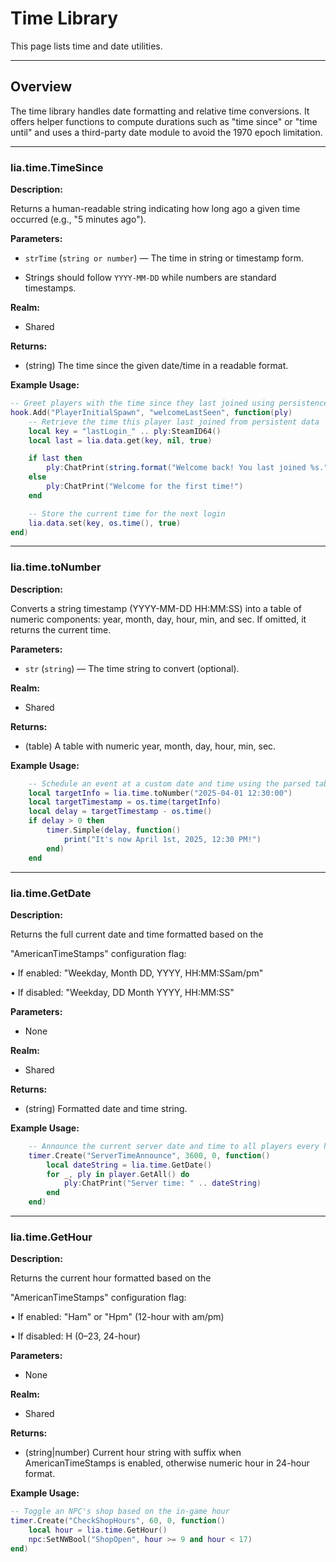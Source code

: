 # Time Library

This page lists time and date utilities.

---

## Overview

The time library handles date formatting and relative time conversions. It offers helper functions to compute durations such as "time since" or "time until" and uses a third-party date module to avoid the 1970 epoch limitation.

---

### lia.time.TimeSince

**Description:**

Returns a human-readable string indicating how long ago a given time occurred (e.g., "5 minutes ago").

**Parameters:**

* `strTime` (`string or number`) — The time in string or timestamp form.

* Strings should follow `YYYY-MM-DD` while numbers are standard timestamps.


**Realm:**

* Shared


**Returns:**

* (string) The time since the given date/time in a readable format.


**Example Usage:**

```lua
-- Greet players with the time since they last joined using persistence data
hook.Add("PlayerInitialSpawn", "welcomeLastSeen", function(ply)
    -- Retrieve the time this player last joined from persistent data
    local key = "lastLogin_" .. ply:SteamID64()
    local last = lia.data.get(key, nil, true)

    if last then
        ply:ChatPrint(string.format("Welcome back! You last joined %s.", lia.time.TimeSince(last)))
    else
        ply:ChatPrint("Welcome for the first time!")
    end

    -- Store the current time for the next login
    lia.data.set(key, os.time(), true)
end)
```

---

### lia.time.toNumber

**Description:**

Converts a string timestamp (YYYY-MM-DD HH:MM:SS) into a table of numeric components: year, month, day, hour, min, and sec. If omitted, it returns the current time.

**Parameters:**

* `str` (`string`) — The time string to convert (optional).


**Realm:**

* Shared


**Returns:**

* (table) A table with numeric year, month, day, hour, min, sec.


**Example Usage:**

```lua
    -- Schedule an event at a custom date and time using the parsed table
    local targetInfo = lia.time.toNumber("2025-04-01 12:30:00")
    local targetTimestamp = os.time(targetInfo)
    local delay = targetTimestamp - os.time()
    if delay > 0 then
        timer.Simple(delay, function()
            print("It's now April 1st, 2025, 12:30 PM!")
        end)
    end
```

---

### lia.time.GetDate

**Description:**

Returns the full current date and time formatted based on the

"AmericanTimeStamps" configuration flag:

• If enabled: "Weekday, Month DD, YYYY, HH:MM:SSam/pm"

• If disabled: "Weekday, DD Month YYYY, HH:MM:SS"

**Parameters:**

* None


**Realm:**

* Shared


**Returns:**

* (string) Formatted date and time string.


**Example Usage:**

```lua
    -- Announce the current server date and time to all players every hour
    timer.Create("ServerTimeAnnounce", 3600, 0, function()
        local dateString = lia.time.GetDate()
        for _, ply in player.GetAll() do
            ply:ChatPrint("Server time: " .. dateString)
        end
    end)
```

---

### lia.time.GetHour

**Description:**

Returns the current hour formatted based on the

"AmericanTimeStamps" configuration flag:

• If enabled: "Ham" or "Hpm" (12-hour with am/pm)

• If disabled: H (0–23, 24-hour)

**Parameters:**

* None


**Realm:**

* Shared


**Returns:**

* (string|number) Current hour string with suffix when AmericanTimeStamps is enabled, otherwise numeric hour in 24-hour format.


**Example Usage:**

```lua
-- Toggle an NPC's shop based on the in-game hour
timer.Create("CheckShopHours", 60, 0, function()
    local hour = lia.time.GetHour()
    npc:SetNWBool("ShopOpen", hour >= 9 and hour < 17)
end)
```
